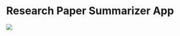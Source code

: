 # Research Paper Summarizer App

<a href="https://github.com/JunaidHossain04/research_paper_summarizer_with_chatbot/graphs/contributors">
  <img src="https://contrib.rocks/image?repo=InfinitiBit/graphbit&columns=10" />
</a>
